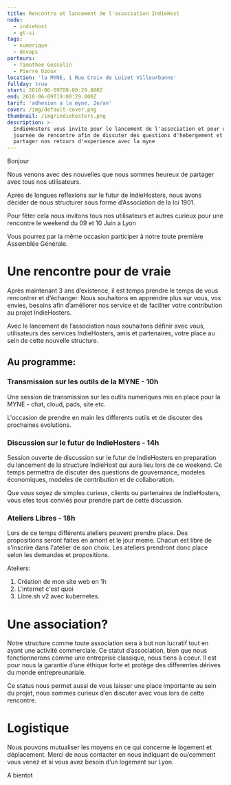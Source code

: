 ```yaml
---
title: Rencontre et lancement de l'association IndieHost
node:
  - indiehost
  - gt-si
tags:
  - numerique
  - devops
porteurs:
  - Timothee Gosselin
  - Pierre Ozoux
location: 'la MYNE, 1 Rue Croix de Luizet Villeurbanne'
fullday: true
start: 2018-06-09T08:00:29.000Z
end: 2018-06-09T19:00:29.000Z
tarif: 'adhesion a la myne, 2e/an'
cover: /img/default-cover.png
thumbnail: /img/indiehosters.png
description: >-
  IndieHosters vous invite pour le lancement de l'association et pour une
  journée de rencontre afin de discuter des questions d'hebergement et de
  partager nos retours d'experience avec la myne
---
```

Bonjour

Nous venons avec des nouvelles que nous sommes heureux de partager avec tous nos utilisateurs.

Après de longues reflexions sur le futur de IndieHosters, nous avons décider de nous structurer sous forme d’Association de la loi 1901.

Pour fêter cela nous invitons tous nos utilisateurs et autres curieux pour une rencontre le weekend du 09 et 10 Juin a Lyon

Vous pourrez par la même occasion participer à notre toute première Assemblée Générale.

# Une rencontre pour de vraie

Après maintenant 3 ans d’existence, il est temps prendre le temps de vous rencontrer et d’échanger. Nous souhaitons en apprendre plus sur vous, vos envies, besoins afin d’améliorer nos service et de faciliter votre contribution au projet IndieHosters.

Avec le lancement de l’association nous souhaitons définir avec vous, utilisateurs des services IndieHosters, amis et partenaires, votre place au sein de cette nouvelle structure.

## Au programme:  

### Transmission sur les outils de la MYNE - 10h 

Une session de transmission sur les outils numeriques mis en place pour la MYNE - chat, cloud, pads, site etc.

L'occasion de prendre en main les differents outils et de discuter des prochaines evolutions. 

### Discussion sur le futur de IndieHosters - 14h

Session ouverte de discussion sur le futur de IndieHosters en preparation du lancement de la structure IndieHost qui aura lieu lors de ce weekend. Ce temps permettra de discuter des questions de gouvernance, modeles économiques, modeles de contribution et de collaboration. 

Que vous soyez de simples curieux, clients ou partenaires de IndieHosters, vous etes tous conviés pour prendre part de cette discussion.

### Ateliers Libres - 18h 
Lors de ce temps différents ateliers peuvent prendre place. Des propositions seront faites en amont et le jour meme. Chacun est libre de s'inscrire dans l'atelier de son choix. Les ateliers prendront donc place selon les demandes et propositions. 

Ateliers:
1. Création de mon site web en 1h
2. L'internet c'est quoi
3. Libre.sh v2 avec kubernetes. 

# Une association?

Notre structure comme toute association sera à but non lucratif tout en ayant une activité commerciale. Ce statut d’association, bien que nous fonctionnerons comme une entreprise classique, nous tiens à coeur. Il est pour nous la garantie d’une éthique forte et protège des differentes dérives du monde entrepreunariale.

Ce status nous permet aussi de vous laisser une place importante au sein du projet, nous sommes curieux d’en discuter avec vous lors de cette rencontre.

# Logistique

Nous pouvons mutualiser les moyens en ce qui concerne le logement et déplacement. Merci de nous contacter en nous indiquant de ou/comment vous venez et si vous avez besoin d’un logement sur Lyon.

A bientot
